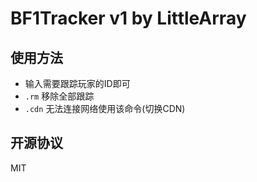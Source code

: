 # BF1Tracker v1 by LittleArray
## 使用方法
- 输入需要跟踪玩家的ID即可
- `.rm` 移除全部跟踪
- `.cdn` 无法连接网络使用该命令(切换CDN)
## 开源协议
MIT